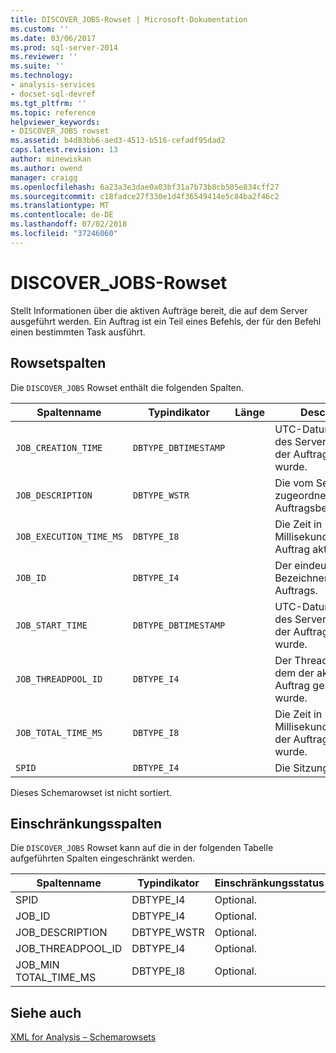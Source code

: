 ```yaml
---
title: DISCOVER_JOBS-Rowset | Microsoft-Dokumentation
ms.custom: ''
ms.date: 03/06/2017
ms.prod: sql-server-2014
ms.reviewer: ''
ms.suite: ''
ms.technology:
- analysis-services
- docset-sql-devref
ms.tgt_pltfrm: ''
ms.topic: reference
helpviewer_keywords:
- DISCOVER_JOBS rowset
ms.assetid: b4d83bb6-aed3-4513-b516-cefadf95dad2
caps.latest.revision: 13
author: minewiskan
ms.author: owend
manager: craigg
ms.openlocfilehash: 6a23a3e3dae0a03bf31a7b73b8cb505e834cff27
ms.sourcegitcommit: c18fadce27f330e1d4f36549414e5c84ba2f46c2
ms.translationtype: MT
ms.contentlocale: de-DE
ms.lasthandoff: 07/02/2018
ms.locfileid: "37246060"
---
```

# <a name="discoverjobs-rowset"></a>DISCOVER_JOBS-Rowset
  Stellt Informationen über die aktiven Aufträge bereit, die auf dem Server ausgeführt werden. Ein Auftrag ist ein Teil eines Befehls, der für den Befehl einen bestimmten Task ausführt.  
  
## <a name="rowset-columns"></a>Rowsetspalten  
 Die `DISCOVER_JOBS` Rowset enthält die folgenden Spalten.  
  
|Spaltenname|Typindikator|Länge|Description|  
|-----------------|--------------------|------------|-----------------|  
|`JOB_CREATION_TIME`|`DBTYPE_DBTIMESTAMP`||UTC-Datum und -Zeit des Servers, zu denen der Auftrag erstellt wurde.|  
|`JOB_DESCRIPTION`|`DBTYPE_WSTR`||Die vom Serverdienst zugeordnete Auftragsbeschreibung.|  
|`JOB_EXECUTION_TIME_MS`|`DBTYPE_I8`||Die Zeit in Millisekunden, die der Auftrag aktiv ist.|  
|`JOB_ID`|`DBTYPE_I4`||Der eindeutige Bezeichner des Auftrags.|  
|`JOB_START_TIME`|`DBTYPE_DBTIMESTAMP`||UTC-Datum und -Zeit des Servers, zu denen der Auftrag gestartet wurde.|  
|`JOB_THREADPOOL_ID`|`DBTYPE_I4`||Der Threadpool, aus dem der aktuelle Auftrag gestartet wurde.|  
|`JOB_TOTAL_TIME_MS`|`DBTYPE_I8`||Die Zeit in Millisekunden, seit der der Auftrag gestartet wurde.|  
|`SPID`|`DBTYPE_I4`||Die Sitzungs-ID.|  
  
 Dieses Schemarowset ist nicht sortiert.  
  
## <a name="restriction-columns"></a>Einschränkungsspalten  
 Die `DISCOVER_JOBS` Rowset kann auf die in der folgenden Tabelle aufgeführten Spalten eingeschränkt werden.  
  
|Spaltenname|Typindikator|Einschränkungsstatus|  
|-----------------|--------------------|-----------------------|  
|SPID|DBTYPE_I4|Optional.|  
|JOB_ID|DBTYPE_I4|Optional.|  
|JOB_DESCRIPTION|DBTYPE_WSTR|Optional.|  
|JOB_THREADPOOL_ID|DBTYPE_I4|Optional.|  
|JOB_MIN TOTAL_TIME_MS|DBTYPE_I8|Optional.|  
  
## <a name="see-also"></a>Siehe auch  
 [XML for Analysis – Schemarowsets](xml-for-analysis-schema-rowsets.md)  
  
  
